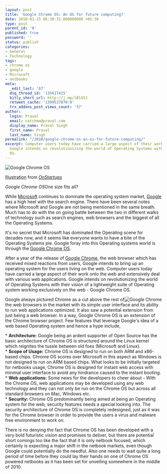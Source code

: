 ```yaml
---
layout: post
title: 'Google Chrome OS: An OS for future computing?'
date: 2010-01-15 06:30:31.000000000 +05:30
type: post
parent_id: '0'
published: true
password: ''
status: publish
categories:
- General
- Technology
tags:
- chrome os
- google
- Microsoft
- netbooks
meta:
  _edit_last: '67'
  dsq_thread_id: '135617415'
  bitly_short_url: http://j.mp/lBlG5J
  retweet_cache: '1309537870:0'
  trx_addons_post_views_count: '57'
author:
  login: Praval
  email: catchme@praval.com
  display_name: Praval Singh
  first_name: Praval
  last_name: Singh
permalink: "/2010/google-chrome-os-an-os-for-future-computing/"
excerpt: Computer users today have carried a large aspect of their work onto the web.
  Google intends on revolutionizing the world of Operating Systems with Google Chrome
  OS.
---
```

<div class="figure"><img src="/static/2010/01/google-chrome-os.png" alt="Google Chrome OS" />
<p class="credit"><abbr class="type" title="Photograph">Illustration</abbr> from <cite><a href="http://onstartups.com/">OnStartups</a></cite></p>
<p class="caption"><em class="title">Google Chrome OS</em>One size fits all?</p>
</div>

<p>While <a href="http://microsoft.com/">Microsoft</a> continues to dominate the operating system market, <a href="http://www.google.com/">Google</a> has a high heel with the search engine. There have been several notes where Microsoft and Google are not being mentioned in the same breath. Much has to do with the on going battle between the two in different walks of technology such as search engines, web browsers and the biggest of all the Operating Systems. </p>
<p>It's no secret that Microsoft has dominated the Operating scene for decades now, and it seems like everyone wants to have a bite of the Operating Systems pie. Google foray into this Operating systems world is through the <a href="http://en.wikipedia.org/wiki/Google_Chrome_OS">Google Chrome OS</a>.</p>
<p>After a year of the release of <a href="http://www.google.com/chrome">Google Chrome</a>, the web browser which has received mixed reactions from users, Google intends to bring up an operating system for the users living on the web. Computer users today have carried a large aspect of their work onto the web and extensively deal with various web applications. Google intends on revolutionizing the world of Operating Systems with their vision of a lightweight suite of Operating system working exclusively on the web - Google Chrome OS.</p>
<p><a href="http://www.google.com/chrome"><img src="/static/2010/01/google-chrome-logo.jpg" alt="Google Chrome" style="float: right; border: 0 none;" /></a></p>
<p>Google always pictured Chrome as a cut above the rest of the web browsers in the market with its simple user interface and its ability to run web applications optimized. It also saw a potential extension from just being a web browser. In a way, Google Chrome OS is an extension of the Chrome browser project. Few features that leverage Google's idea of a web based Operating system and hence a hype include,</p>
<p>* <strong>Architecture:</strong> Google being an ardent supporter of Open Source has the basic architecture of Chrome OS is structured around the Linux kernel which reignites the tussle between old foes (Microsoft and Linux).<br />
* <strong>Scope of Usage:</strong> Chrome OS is designed to run on both ARM and x86-based chips. Chrome OS scores over Microsoft in this aspect as Windows is not designed to run on ARM based chips. What looks to be initially targeted for netbooks usage, Chrome OS is designed for instant web access with minimal user interface to avoid any hindrance caused to the instant booting.<br />
* <strong>Web applications:</strong> Some news for the developers to cheer about - With the Chrome OS, web applications may be developed using any web technology and they can not only be run on the Chrome OS but across all standard browsers on Mac, Windows etc.<br />
* <strong>Security:</strong> Chrome OS predominantly being aimed at being an Operating system for the web, security features needs a special looking into. The security architecture of Chrome OS is completely redesigned, just as it was for the Chrome browser in order to provide the users a virus and malware free environment to work on.</p>
<p>There is no denying the fact that Chrome OS has been developed with a very bold futuristic vision and promises to deliver, but there are potential short comings too like the fact that it is only netbook focused, which certainly is expecting a major shift in the netbook markets, even though Google could potentially do the needful. Also one needs to wait quite a long period of time before they could lay their hands on one of Chrome OS powered netbooks as it has been set for unveiling somewhere in the middle of 2010.</p>

